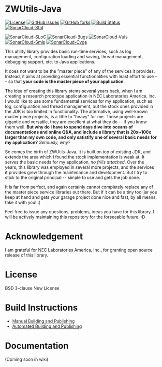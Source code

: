 # ZWUtils-Java
[![License](https://img.shields.io/github/license/Adam5Wu/ZWUtils-Java.svg)](./LICENSE)
[![GitHub issues](https://img.shields.io/github/issues/Adam5Wu/ZWUtils-Java.svg)](https://github.com/Adam5Wu/ZWUtils-Java/issues)
[![GitHub forks](https://img.shields.io/github/forks/Adam5Wu/ZWUtils-Java.svg)](https://github.com/Adam5Wu/ZWUtils-Java/network)
[![Build Status](https://travis-ci.org/Adam5Wu/ZWUtils-Java.svg?branch=master)](https://travis-ci.org/Adam5Wu/ZWUtils-Java)
[![SonarCloud-Stat](https://sonarcloud.io/api/badges/gate?key=ZWUtils-Java)](https://sonarcloud.io/dashboard?id=ZWUtils-Java)

[![SonarCloud-SLoC](https://sonarcloud.io/api/badges/measure?key=ZWUtils-Java&metric=lines)](https://sonarcloud.io/dashboard?id=ZWUtils-Java)
[![SonarCloud-Bugs](https://sonarcloud.io/api/badges/measure?key=ZWUtils-Java&metric=bugs)](https://sonarcloud.io/dashboard?id=ZWUtils-Java)
[![SonarCloud-Vuls](https://sonarcloud.io/api/badges/measure?key=ZWUtils-Java&metric=vulnerabilities)](https://sonarcloud.io/dashboard?id=ZWUtils-Java)
[![SonarCloud-Smls](https://sonarcloud.io/api/badges/measure?key=ZWUtils-Java&metric=code_smells)](https://sonarcloud.io/dashboard?id=ZWUtils-Java)
[![SonarCloud-Cvge](https://sonarcloud.io/api/badges/measure?key=ZWUtils-Java&metric=coverage)](https://sonarcloud.io/dashboard?id=ZWUtils-Java)

This utility library provides basic run-time services, such as log management, configuration loading and saving, thread management, debugging support, etc. to Java applications.

It does not want to be the "master piece" of any of the services it provides. Instead, it aims at providing essential functionalities with least effort to use -- so that **your code is the master piece of your application**.

The idea of creating this library stems several years back, when I am creating a research prototype application in NEC Laboratories America, Inc. I would like to use some fundamental services for my application, such as log, configuration and thread management, but the stock ones provided in the JDK is too limited in functionality. The alternative, using well-known master piece projects, is a little to "heavy" for me. Those projects are gigantic and versatile, they are excellent at what they do -- if you know them well. **But why do I have to spend days dive into oceans of documentations and online Q&A, and include a library that is 20x~100x larger than my own code, and only satistify one of several basic needs for my application?** *Seriously, why?*

So comes the birth of ZWUtils-Java. It is built on top of existing JDK, and extends the area which I found the stock implementation is weak at. It serves the basic needs for my application, *no frills attached*. Over the years, this library was employed in several more projects, and the services it provides grew through the maintenance and development. But I try to stick to the original principal -- simple to use and gets the job done.

It is far from perfect, and again certainly cannot completely replace any of the master piece service libraries out there. But if it can be a tiny tool jar you keep at hand and gets your garage project done nice and fast, by all means, take it with you! :)

Feel free to issue any questions, problems, ideas you have for this library.
I will be actively maintaining this repository for the forseeable future. :D

# Acknowledgement
I am grateful for NEC Laboratories America, Inc., for granting open source release of this library.

# License
BSD 3-clause New License

# Build Instructions
- [Manual Building and Publishing](BUILD.md)
- [Automated Building and Publishing](BUILD-CI.md)

# Documentation
(Coming soon in wiki)
